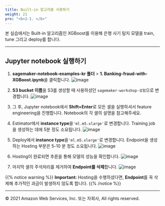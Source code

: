 ```yaml
---
title: Built-in 알고리즘 사용하기
weight: 21
pre: "<b>2-1. </b>"
---
```


본 실습에서는 Built-in 알고리즘인 XGBoost를 이용해 은행 사기 탐지 모델을 train, tune 그리고 deploy를 합니다.

---

## Jupyter notebook 실행하기

1. **sagemaker-notebook-examples-kr 폴더** > **1. Banking-fraud-with-XGBoost.ipynb**을 클릭합니다.
![image](/images/20_notebook/10_xgboost/xgb-notebook.png)

2. **S3 bucket 이름**을 S3를 생성할 때 사용하셨던 `sagemaker-workshop-성함`으로 변경합니다. 
![image](/images/20_notebook/10_xgboost/replace.png)

3. 그 후, Jupyter notebook에서 **Shift+Enter**로 모든 셀을 실행하셔서 feature engineering을 진행합니다. Notebook의 각 셀의 설명을 참고해주세요. 

4. Estimator에서 **instance type**을`'ml.m5.xlarge'`로 변경합니다. Training job 을 생성하는 데에 5분 정도 소요됩니다. 
![image](/images/20_notebook/10_xgboost/estimator.png)

5. Deploy에서 **instance type**을`'ml.m5.xlarge'`로 변경합니다. Endpoint을 생성하는 Hosting 부분은 5-10 분 정도 소요됩니다. 
![image](/images/20_notebook/10_xgboost/hosting.png)

6. Hosting이 완료되면 추론을 통해 모델의 성능을 확인합니다.
![image](/images/20_notebook/10_xgboost/result.png)

7. 마지막 셀의 주석처리를 제거하여 **Endpoint를 삭제**합니다.
![image](/images/20_notebook/10_xgboost/delete-endpoint.png)
 
{{% notice warning %}}
**Important:** Hosting을 수행하셨다면, **Endpoint**를 꼭 삭제해 추가적인 과금이 발생하지 않도록 합니다.
{{% /notice %}}

---

© 2021 Amazon Web Services, Inc. 또는 자회사, All rights reserved.

